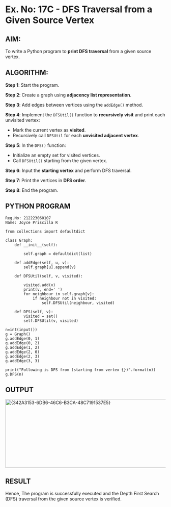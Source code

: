 # Ex. No: 17C - DFS Traversal from a Given Source Vertex

## AIM:
To write a Python program to **print DFS traversal** from a given source vertex.

## ALGORITHM:

**Step 1**: Start the program.

**Step 2**: Create a graph using **adjacency list representation**.

**Step 3**: Add edges between vertices using the `addEdge()` method.

**Step 4**: Implement the `DFSUtil()` function to **recursively visit** and print each unvisited vertex:
- Mark the current vertex as **visited**.
- Recursively call `DFSUtil` for each **unvisited adjacent vertex**.

**Step 5**: In the `DFS()` function:
- Initialize an empty set for visited vertices.
- Call `DFSUtil()` starting from the given vertex.

**Step 6**: Input the **starting vertex** and perform DFS traversal.

**Step 7**: Print the vertices in **DFS order**.

**Step 8**: End the program.

## PYTHON PROGRAM

```
Reg.No: 212223060107
Name: Joyce Priscilla R

from collections import defaultdict

class Graph:
	def __init__(self):

		self.graph = defaultdict(list)

	def addEdge(self, u, v):
		self.graph[u].append(v)

	def DFSUtil(self, v, visited):

		visited.add(v)
		print(v, end=' ')
		for neighbour in self.graph[v]:
		    if neighbour not in visited:
		        self.DFSUtil(neighbour, visited)

	def DFS(self, v):
		visited = set()
		self.DFSUtil(v, visited)

n=int(input())
g = Graph()
g.addEdge(0, 1)
g.addEdge(0, 2)
g.addEdge(1, 2)
g.addEdge(2, 0)
g.addEdge(2, 3)
g.addEdge(3, 3)

print("Following is DFS from (starting from vertex {})".format(n))
g.DFS(n)

```

## OUTPUT

<img width="1003" height="215" alt="{342A3153-6DB6-46C6-B3CA-48C7191537E5}" src="https://github.com/user-attachments/assets/d0b9158b-f4e9-428f-9515-72d4926f14e4" />

## RESULT

Hence, The program is successfully executed and the Depth First Search (DFS) traversal from the given source vertex is verified.
